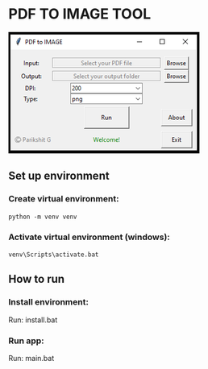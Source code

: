 # PDF TO IMAGE TOOL 

![](https://github.com/parikshitgupta1/pdf2image/blob/master/screen.png?raw=true)

## Set up environment
### Create virtual environment:
    python -m venv venv
### Activate virtual environment (windows):
    venv\Scripts\activate.bat
    
## How to run
### Install environment:
   Run: install.bat
### Run app:
   Run: main.bat


     
    
